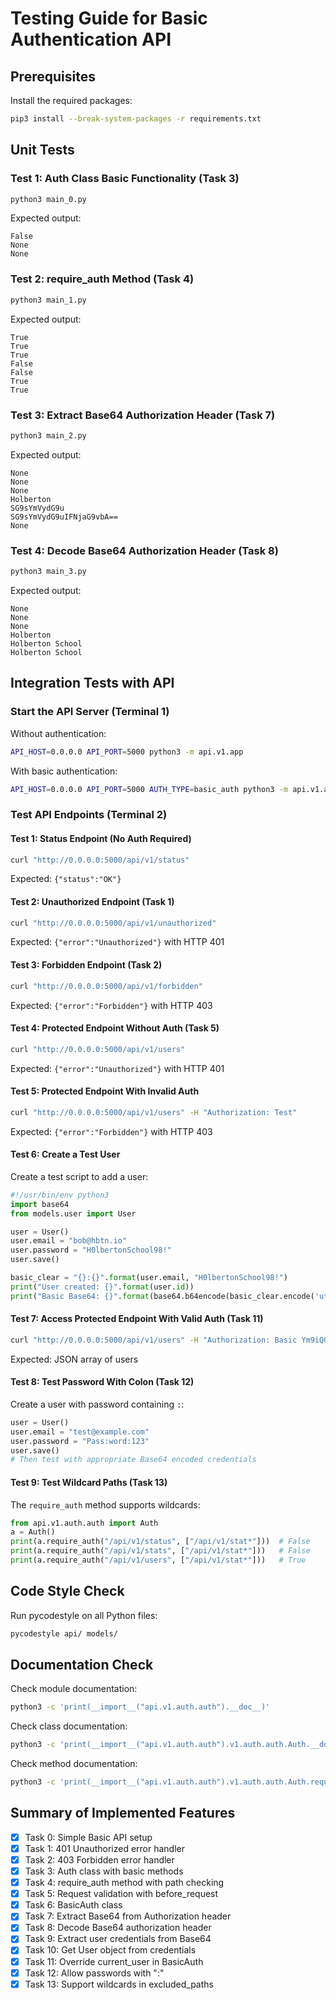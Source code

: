 # Testing Guide for Basic Authentication API

## Prerequisites

Install the required packages:
```bash
pip3 install --break-system-packages -r requirements.txt
```

## Unit Tests

### Test 1: Auth Class Basic Functionality (Task 3)
```bash
python3 main_0.py
```
Expected output:
```
False
None
None
```

### Test 2: require_auth Method (Task 4)
```bash
python3 main_1.py
```
Expected output:
```
True
True
True
False
False
True
True
```

### Test 3: Extract Base64 Authorization Header (Task 7)
```bash
python3 main_2.py
```
Expected output:
```
None
None
None
Holberton
SG9sYmVydG9u
SG9sYmVydG9uIFNjaG9vbA==
None
```

### Test 4: Decode Base64 Authorization Header (Task 8)
```bash
python3 main_3.py
```
Expected output:
```
None
None
None
Holberton
Holberton School
Holberton School
```

## Integration Tests with API

### Start the API Server (Terminal 1)

Without authentication:
```bash
API_HOST=0.0.0.0 API_PORT=5000 python3 -m api.v1.app
```

With basic authentication:
```bash
API_HOST=0.0.0.0 API_PORT=5000 AUTH_TYPE=basic_auth python3 -m api.v1.app
```

### Test API Endpoints (Terminal 2)

#### Test 1: Status Endpoint (No Auth Required)
```bash
curl "http://0.0.0.0:5000/api/v1/status"
```
Expected: `{"status":"OK"}`

#### Test 2: Unauthorized Endpoint (Task 1)
```bash
curl "http://0.0.0.0:5000/api/v1/unauthorized"
```
Expected: `{"error":"Unauthorized"}` with HTTP 401

#### Test 3: Forbidden Endpoint (Task 2)
```bash
curl "http://0.0.0.0:5000/api/v1/forbidden"
```
Expected: `{"error":"Forbidden"}` with HTTP 403

#### Test 4: Protected Endpoint Without Auth (Task 5)
```bash
curl "http://0.0.0.0:5000/api/v1/users"
```
Expected: `{"error":"Unauthorized"}` with HTTP 401

#### Test 5: Protected Endpoint With Invalid Auth
```bash
curl "http://0.0.0.0:5000/api/v1/users" -H "Authorization: Test"
```
Expected: `{"error":"Forbidden"}` with HTTP 403

#### Test 6: Create a Test User
Create a test script to add a user:
```python
#!/usr/bin/env python3
import base64
from models.user import User

user = User()
user.email = "bob@hbtn.io"
user.password = "H0lbertonSchool98!"
user.save()

basic_clear = "{}:{}".format(user.email, "H0lbertonSchool98!")
print("User created: {}".format(user.id))
print("Basic Base64: {}".format(base64.b64encode(basic_clear.encode('utf-8')).decode("utf-8")))
```

#### Test 7: Access Protected Endpoint With Valid Auth (Task 11)
```bash
curl "http://0.0.0.0:5000/api/v1/users" -H "Authorization: Basic Ym9iQGhidG4uaW86SDBsYmVydG9uU2Nob29sOTgh"
```
Expected: JSON array of users

#### Test 8: Test Password With Colon (Task 12)
Create a user with password containing `:`:
```python
user = User()
user.email = "test@example.com"
user.password = "Pass:word:123"
user.save()
# Then test with appropriate Base64 encoded credentials
```

#### Test 9: Test Wildcard Paths (Task 13)
The `require_auth` method supports wildcards:
```python
from api.v1.auth.auth import Auth
a = Auth()
print(a.require_auth("/api/v1/status", ["/api/v1/stat*"]))  # False
print(a.require_auth("/api/v1/stats", ["/api/v1/stat*"]))   # False
print(a.require_auth("/api/v1/users", ["/api/v1/stat*"]))   # True
```

## Code Style Check

Run pycodestyle on all Python files:
```bash
pycodestyle api/ models/
```

## Documentation Check

Check module documentation:
```bash
python3 -c 'print(__import__("api.v1.auth.auth").__doc__)'
```

Check class documentation:
```bash
python3 -c 'print(__import__("api.v1.auth.auth").v1.auth.auth.Auth.__doc__)'
```

Check method documentation:
```bash
python3 -c 'print(__import__("api.v1.auth.auth").v1.auth.auth.Auth.require_auth.__doc__)'
```

## Summary of Implemented Features

- [x] Task 0: Simple Basic API setup
- [x] Task 1: 401 Unauthorized error handler
- [x] Task 2: 403 Forbidden error handler
- [x] Task 3: Auth class with basic methods
- [x] Task 4: require_auth method with path checking
- [x] Task 5: Request validation with before_request
- [x] Task 6: BasicAuth class
- [x] Task 7: Extract Base64 from Authorization header
- [x] Task 8: Decode Base64 authorization header
- [x] Task 9: Extract user credentials from Base64
- [x] Task 10: Get User object from credentials
- [x] Task 11: Override current_user in BasicAuth
- [x] Task 12: Allow passwords with ":"
- [x] Task 13: Support wildcards in excluded_paths
